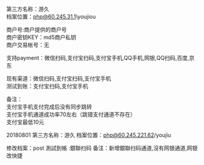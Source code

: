 第三方名称：游久  
档案位置：php@60.245.31.1\youjiou  
 
商户号:商户提供的商户号  
商户密钥KEY：md5商户私钥  
商户交易帐号：无  
 
支持payment：微信扫码,支付宝扫码,支付宝手机,QQ手机,网银,QQ扫码,百度,京东  
 
现有渠道：微信扫码,支付宝扫码,支付宝手机  
测试到账：支付宝扫码,支付宝手机  
 
备注：  
支付宝手机支付完成后没有同步跳转  
支付宝手机通道成功率70左右（跳错支付通道不存在）  
支付宝最低10元

20180801
第三方名称：游久
档案位置：php@60.245.221.62/youjiu

修改档案：post
測試到帳 :銀聯扫码
备注：新增銀聯扫码通道,沒有网银通道,网银改快捷
